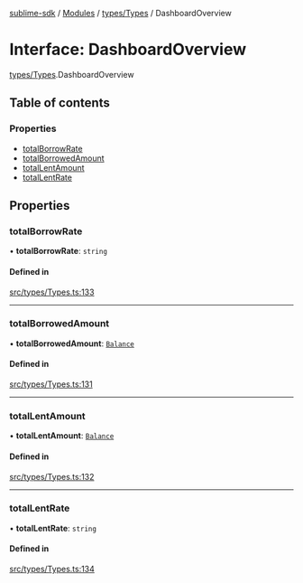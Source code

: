 [sublime-sdk](../README.md) / [Modules](../modules.md) / [types/Types](../modules/types_Types.md) / DashboardOverview

# Interface: DashboardOverview

[types/Types](../modules/types_Types.md).DashboardOverview

## Table of contents

### Properties

- [totalBorrowRate](types_Types.DashboardOverview.md#totalborrowrate)
- [totalBorrowedAmount](types_Types.DashboardOverview.md#totalborrowedamount)
- [totalLentAmount](types_Types.DashboardOverview.md#totallentamount)
- [totalLentRate](types_Types.DashboardOverview.md#totallentrate)

## Properties

### totalBorrowRate

• **totalBorrowRate**: `string`

#### Defined in

[src/types/Types.ts:133](https://github.com/sublime-finance/sublime-sdk/blob/9e19ccf/src/types/Types.ts#L133)

___

### totalBorrowedAmount

• **totalBorrowedAmount**: [`Balance`](types_Types.Balance.md)

#### Defined in

[src/types/Types.ts:131](https://github.com/sublime-finance/sublime-sdk/blob/9e19ccf/src/types/Types.ts#L131)

___

### totalLentAmount

• **totalLentAmount**: [`Balance`](types_Types.Balance.md)

#### Defined in

[src/types/Types.ts:132](https://github.com/sublime-finance/sublime-sdk/blob/9e19ccf/src/types/Types.ts#L132)

___

### totalLentRate

• **totalLentRate**: `string`

#### Defined in

[src/types/Types.ts:134](https://github.com/sublime-finance/sublime-sdk/blob/9e19ccf/src/types/Types.ts#L134)
